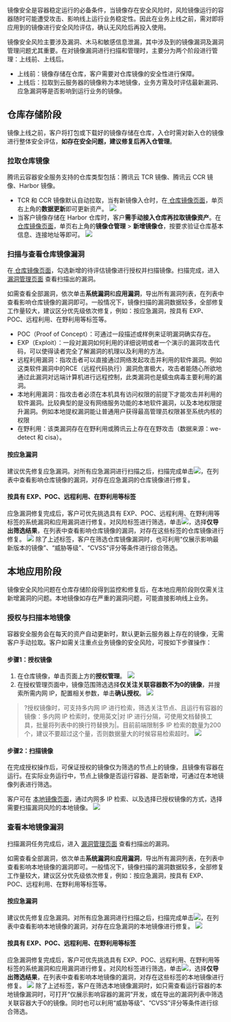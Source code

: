 镜像安全是容器稳定运行的必备条件，当镜像存在安全风险时，风险镜像运行的容器随时可能遭受攻击、影响线上运行业务稳定性。因此在业务上线之前，需对即将应用到的镜像进行安全风险评估，确认无风险后再投入使用。

镜像安全风险主要涉及漏洞、木马和敏感信息泄漏，其中涉及到的镜像漏洞及漏洞管理问题尤其重要。在对镜像漏洞进行扫描和管理时，主要分为两个阶段进行管理：上线前、上线后。
- 上线前：镜像存储在仓库，客户需要对仓库镜像的安全性进行保障。
- 上线后：拉取到云服务器的镜像称为本地镜像，业务方需及时评估最新漏洞、应急漏洞等是否影响到运行业务的镜像。


## 仓库存储阶段
镜像上线之前，客户将打包或下载好的镜像存储在仓库，入仓时需对新入仓的镜像进行整体安全评估，**如存在安全问题，建议修复后再入仓管理**。


### 拉取仓库镜像
腾讯云容器安全服务支持的仓库类型包括：腾讯云 TCR 镜像、腾讯云 CCR 镜像、Harbor 镜像。

- TCR 和 CCR 镜像默认自动拉取，当有新镜像入仓时，在[ 仓库镜像页面](https://console.cloud.tencent.com/tcss/security/imageStore)，单页右上角的**数据更新**即可更新资产。
![](https://qcloudimg.tencent-cloud.cn/raw/5a70b4c5b37baea07ed640371328ae65.png)
- 当客户镜像存储在 Harbor 仓库时，客户**需手动接入仓库再拉取镜像资产**。在[ 仓库镜像页面](https://console.cloud.tencent.com/tcss/security/imageStore)，单页右上角的**镜像仓管理** > **新增镜像仓**，按要求验证仓库基本信息、连接地址等即可。
![](https://qcloudimg.tencent-cloud.cn/raw/34229b2a5ffd8386d24e5aa34e1ab3c7.png)


### 扫描与查看仓库镜像漏洞
在[ 仓库镜像页面](https://console.cloud.tencent.com/tcss/security/imageStore)，勾选新增的待评估镜像进行授权并扫描镜像。扫描完成，进入 [漏洞管理页面](https://console.cloud.tencent.com/tcss/vulnerability/imageVul) 查看扫描出的漏洞。

如需查看全部漏洞，依次单击**系统漏洞**和**应用漏洞**，导出所有漏洞列表，在列表中查看影响仓库镜像的漏洞即可。一般情况下，镜像扫描的漏洞数据较多，全部修复工作量较大，建议区分优先级依次修复，例如：按应急漏洞，按具有 EXP、POC、远程利用、在野利用等标签等。
- POC（Proof of Concept）：可通过一段描述或样例来证明漏洞确实存在。
- EXP（Exploit）：一段对漏洞如何利用的详细说明或者一个演示的漏洞攻击代码，可以使得读者完全了解漏洞的机理以及利用的方法。
- 远程利用漏洞：指攻击者可以直接通过网络发起攻击并利用的软件漏洞。例如这类软件漏洞中的RCE（远程代码执行）漏洞危害极大，攻击者能随心所欲地通过此漏洞对远端计算机进行远程控制，此类漏洞也是蠕虫病毒主要利用的漏洞。
- 本地利用漏洞：指攻击者必须在本机具有访问权限的前提下才能攻击并利用的软件漏洞。比较典型的是没有网络服务功能的本地软件漏洞，以及本地权限提升漏洞。例如本地提权漏洞能让普通用户获得最高管理员权限甚至系统内核的权限
- 在野利用：该类漏洞存在在野利用或腾讯云上存在在野攻击（数据来源：we-detect 和 cisa）。


#### 按应急漏洞
建议优先修复应急漏洞。对所有应急漏洞进行扫描之后，扫描完成单击![](https://qcloudimg.tencent-cloud.cn/raw/f5f4ceecfdfc660d563ad1ce4c3b547b.png)，在列表中查看影响仓库镜像的漏洞，对存在应急漏洞的仓库镜像进行修复。

#### 按具有 EXP、POC、远程利用、在野利用等标签
应急漏洞修复完成后，客户可优先挑选具有 EXP、POC、远程利用、在野利用等标签的系统漏洞和应用漏洞进行修复。对风险标签进行筛选，单击![](https://qcloudimg.tencent-cloud.cn/raw/f5f4ceecfdfc660d563ad1ce4c3b547b.png)，选择**仅导出筛选结果**，在列表中查看影响仓库镜像的漏洞，对存在这些标签的仓库镜像进行修复。
![](https://qcloudimg.tencent-cloud.cn/raw/4c31558f60712c15ababd8121254edbf.png)
除了上述标签，客户在筛选仓库镜像漏洞时，也可利用“仅展示影响最新版本的镜像”、“威胁等级”、“CVSS”评分等条件进行综合筛选。


## 本地应用阶段
镜像安全风险问题在仓库存储阶段得到监控和修复后，在本地应用阶段则仅需关注新增漏洞的问题。本地镜像如存在严重的漏洞问题，可能直接影响线上业务。

### 授权与扫描本地镜像
容器安全服务会在每天的资产自动更新时，默认更新云服务器上存在的镜像，无需客户手动拉取。客户如需关注重点业务镜像的安全风险，可按如下步骤操作：

#### 步骤1：授权镜像
1. 在仓库镜像，单击页面上方的**授权管理**。
![](https://qcloudimg.tencent-cloud.cn/raw/629f9c6ec9d6cf67951050f6ed2f7324.png)
2. 在授权管理页面中，镜像范围筛选选择**仅关注关联容器数不为0的镜像**，并搜索所需内网 IP，配置相关参数，单击**确认授权**。
![](https://qcloudimg.tencent-cloud.cn/raw/8c9d03ed7acb39249f407b416670188c.png)
>?授权镜像时，可支持多内网 IP 进行检索，筛选关注节点、且运行有容器的镜像：多内网 IP 检索时，使用英文|对 IP 进行分隔，可使用文档替换工具，批量将列表中的换行符替换为|。目前前端限制多 IP 检索的数量为200个，建议不要超过这个量，否则数据量大的时候容易检索超时。
>![](https://qcloudimg.tencent-cloud.cn/raw/4e7ce27a6e409501573cbf691e3a1fa1.png)


#### 步骤2：扫描镜像
在完成授权操作后，可保证授权的镜像仅为筛选的节点上的镜像，且镜像有容器在运行。在实际业务运行中，节点上镜像是否运行容器、是否新增，可通过在本地镜像列表进行筛选。

客户可在 [本地镜像页面](https://console.cloud.tencent.com/tcss/security/image)，通过内网多 IP 检索、以及选择已授权镜像的方式，选择需要扫描漏洞风险的本地镜像。
![](https://qcloudimg.tencent-cloud.cn/raw/c0c98c51f9b7b276c180ddcf7c055ba3.png)

### 查看本地镜像漏洞
扫描漏洞任务完成后，进入 [漏洞管理页面](https://console.cloud.tencent.com/tcss/vulnerability/imageVul) 查看扫描出的漏洞。

如需查看全部漏洞，依次单击**系统漏洞**和**应用漏洞**，导出所有漏洞列表，在列表中查看影响本地镜像的漏洞即可。一般情况下，镜像扫描的漏洞数据较多，全部修复工作量较大，建议区分优先级依次修复，例如：按应急漏洞，按具有 EXP、POC、远程利用、在野利用等标签等。


#### 按应急漏洞
建议优先修复应急漏洞。对所有应急漏洞进行扫描之后，扫描完成单击![](https://qcloudimg.tencent-cloud.cn/raw/f5f4ceecfdfc660d563ad1ce4c3b547b.png)，在列表中查看影响本地镜像的漏洞，对存在应急漏洞的本地镜像进行修复。
![](https://qcloudimg.tencent-cloud.cn/raw/6df63c1f547850b286bf97db0535360b.png)
#### 按具有 EXP、POC、远程利用、在野利用等标签
应急漏洞修复完成后，客户可优先挑选具有 EXP、POC、远程利用、在野利用等标签的系统漏洞和应用漏洞进行修复。对风险标签进行筛选，单击![](https://qcloudimg.tencent-cloud.cn/raw/f5f4ceecfdfc660d563ad1ce4c3b547b.png)，选择**仅导出筛选结果**，在列表中查看影响本地镜像的漏洞，对存在这些标签的本地镜像进行修复。
![](https://qcloudimg.tencent-cloud.cn/raw/4148914acd40e55c34ae1614a3ea31e5.png)
除了上述标签，客户在筛选本地镜像漏洞时，如只需查看运行容器的本地镜像漏洞时，可打开“仅展示影响容器的漏洞”开发，或在导出的漏洞列表中筛选关联容器大于0的镜像。同时也可以利用“威胁等级”、“CVSS”评分等条件进行综合筛选。
